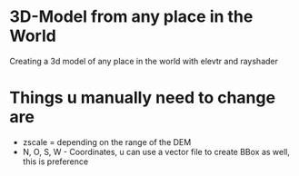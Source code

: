 # 3D-Model from any place in the World

Creating a 3d model of any place in the world with elevtr and rayshader

# Things u manually need to change are

-   zscale = depending on the range of the DEM
-   N, O, S, W - Coordinates, u can use a vector file to create BBox as well, this is preference

